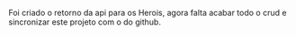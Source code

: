 Foi criado o retorno da api para os Herois, agora falta acabar todo o crud e sincronizar este projeto com o do github.